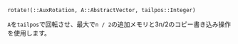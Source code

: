 ```
rotate!(::AuxRotation, A::AbstractVector, tailpos::Integer)
```

`A`を`tailpos`で回転させ、最大で`n / 2`の追加メモリと3n/2のコピー書き込み操作を使用します。
